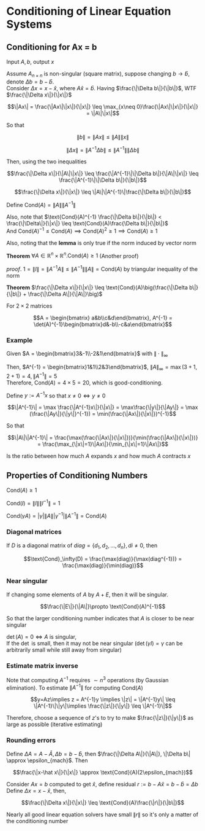 # Conditioning of Linear Equation Systems

## Conditioning for Ax = b
Input $A,b$, output $x$

Assume $A_{n\times n}$ is non-singular (square matrix), suppose changing $b\rightarrow \hat b$, denote $\Delta b = b - \hat b$.   
Consider $\Delta x = x - \hat x$, where $A\hat x = \hat b$. Having $\frac{\|\Delta b\|}{\|b\|}$, WTF $\frac{\|\Delta x\|}{\|x\|}$

$$\|Ax\| = \frac{\|Ax\|\|x\|}{\|x\|} \leq \max_{x\neq 0}\frac{\|Ax\|\|x\|}{\|x\|} = \|A\|\|x\|$$

So that

$$\|b\| = \|Ax\| \leq \|A\|\|x\|$$

$$\|\Delta x\| = \|A^{-1}\Delta b\| \leq \|A^{-1}\|\|\Delta b\|$$

Then, using the two inequalities

$$\frac{\|\Delta x\|}{\|A\|\|x\|} \leq \frac{\|A^{-1}\|\|\Delta b\|}{\|A\|\|x\|} \leq \frac{\|A^{-1}\|\|\Delta b\|}{\|b\|}$$

$$\frac{\|\Delta x\|}{\|x\|} \leq \|A\|\|A^{-1}\|\frac{\|\Delta b\|}{\|b\|}$$

Define $\text{Cond}(A) = \|A\|\|A^{-1}\|$

Also, note that $\text{Cond}(A)^{-1} \frac{\|\Delta b\|}{\|b\|} < \frac{\|\Delta\|}{\|x\|} \leq \text{Cond}(A)\frac{\Delta b\|}{\|b\|}$  
And $\text{Cond}(A)^{-1} \leq \text{Cond}(A)\implies \text{Cond}(A)^2 \geq 1\implies \text{Cond}(A) \geq 1$

Also, noting that the __lemma__ is only true if the norm induced by vector norm 

__Theorem__ $\forall A\in \mathbb R^n \times \mathbb R^n. \text{Cond}(A) \geq 1$ (Another proof)

_proof_. $1 = \|I\| = \|A^{-1}A\| \leq \|A^{-1}\|\|A\| = \text{Cond}(A)$ by triangular inequality of the norm

__Theorem__ $\frac{\|\Delta x\|}{\|x\|} \leq \text{Cond}(A)\big(\frac{\|\Delta b\|}{\|b\|} + \frac{\|\Delta A\|}{\|A\|}\big)$

For $2\times 2$ matrices 

$$A = \begin{bmatrix} a&b\\c&d\end{bmatrix}, A^{-1} = \det(A)^{-1}\begin{bmatrix}d&-b\\-c&a\end{bmatrix}$$

### Example
Given $A = \begin{bmatrix}3&-1\\-2&1\end{bmatrix}$ with $\|\cdot\|_\infty$

Then, $A^{-1} = \begin{bmatrix}1&1\\2&3\end{bmatrix}$, $\|A\|_\infty = \max(3 + 1, 2 + 1)=4, \|A^{-1}\| = 5$  
Therefore, $\text{Cond}(A) = 4\times 5 = 20$, which is good-conditioning. 

Define $y:= A^{-1}x$ so that $x\neq 0 \Leftrightarrow y\neq 0$  

$$\|A^{-1}\| = \max \frac{\|A^{-1}x\|}{\|x\|} = \max\frac{\|y\|}{\|Ay\|} = \max (\frac{\|Ay\|}{\|y\|}^{-1}) = \min(\frac{\|Ax\|}{\|x\|})^{-1}$$

So that 

$$\|A\|\|A^{-1}\| = \frac{\max(\frac{\|Ax\|}{\|x\|})}{\min(\frac{\|Ax\|}{\|x\|})} = \frac{\max_{\|x\|=1}\|Ax\|}{\min_{\|x\|=1}\|Ax\|}$$

Is the ratio between how much $A$ expands $x$ and how much $A$ contracts $x$

## Properties of Conditioning Numbers
$\text{Cond}(A)\geq 1$

$\text{Cond}(I) = \|I\|\|I^{-1}\| = 1$

$\text{Cond}(\gamma A) = |\gamma|\|A\||\gamma^{-1}|\|A^{-1}\| = \text{Cond}(A)$

### Diagonal matrices
If $D$ is a diagonal matrix of $diag = \{d_1, d_2,...,d_n\}, di\neq 0$, then 

$$\text{Cond}_\infty(D) = \frac{\max(diag)}{\max(diag^{-1})} = \frac{\max(diag)}{\min(diag)}$$

### Near singular
If changing some elements of $A$ by $A+E$, then it will be singular.   

$$\frac{\|E\|}{\|A\|}\propto \text{Cond}(A)^{-1}$$

So that the larger conditioning number indicates that $A$ is closer to be near singular

$\det(A) = 0 \iff A$ is singular,  
If the $\det$ is small, then it may not be near singular ($\det(\gamma I) = \gamma$ can be arbitrarily small while still away from singular)

### Estimate matrix inverse 
Note that computing $A^{-1}$ requires $\sim n^3$ operations (by Gaussian elimination). To estimate $\|A^{-1}\|$ for computing $\text{Cond}(A)$

$$y=Az\implies z = A^{-1}y \implies \|z\| = \|A^{-1}y\| \leq \|A^{-1}\|\|y\|\implies \frac{\|z\|}{\|y\|} \leq \|A^{-1}\|$$

Therefore, choose a sequence of $z$'s to try to make $\frac{\|z\|}{\|y\|}$ as large as possible (iterative estimating)

### Rounding errors
Define $\Delta A = A - \hat A, \Delta b = b - \hat b$, then $\frac{\|\Delta A\|}{\|A\|}, \|\Delta b\| \approx \epsilon_{mach}$. Then 

$$\frac{\|x-\hat x\|}{\|x\|} \approx \text{Cond}(A)(2\epsilon_{mach})$$

Consider $Ax=b$ computed to get $\hat x$, define residual $r := b - A\hat x = b - \hat b = \Delta b$  
Define $\Delta x= x - \hat x$, then, 

$$\frac{\|\Delta x\|}{\|x\|} \leq \text{Cond}(A)\frac{\|r\|}{\|b\|}$$

Nearly all good linear equation solvers have small $\|r\|$ so it's only a matter of the conditioning number
